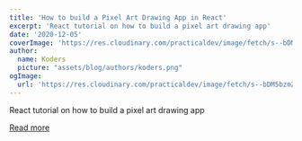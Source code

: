 ```yaml
---
title: 'How to build a Pixel Art Drawing App in React'
excerpt: 'React tutorial on how to build a pixel art drawing app'
date: '2020-12-05'
coverImage: 'https://res.cloudinary.com/practicaldev/image/fetch/s--bDM5bzm2--/c_imagga_scale,f_auto,fl_progressive,h_420,q_auto,w_1000/https://dev-to-uploads.s3.amazonaws.com/i/h2la4jngpja3w8oiauq3.png'
author:
  name: Koders
  picture: "assets/blog/authors/koders.png"
ogImage:
  url: 'https://res.cloudinary.com/practicaldev/image/fetch/s--bDM5bzm2--/c_imagga_scale,f_auto,fl_progressive,h_420,q_auto,w_1000/https://dev-to-uploads.s3.amazonaws.com/i/h2la4jngpja3w8oiauq3.png'
---
```


React tutorial on how to build a pixel art drawing app

[Read more](https://dev.to/alekswritescode/how-to-build-a-pixel-art-drawing-app-in-react-37n8)
